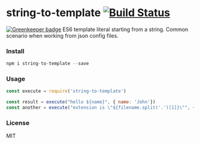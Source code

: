 string-to-template [![Build Status](https://secure.travis-ci.org/matteofigus/string-to-template.png?branch=master)](http://travis-ci.org/matteofigus/string-to-template)
==================

[![Greenkeeper badge](https://badges.greenkeeper.io/matteofigus/string-to-template.svg)](https://greenkeeper.io/)
ES6 template literal starting from a string. Common scenario when working from json config files.

### Install

```js
npm i string-to-template --save
```

### Usage

```js
const execute = require('string-to-template')

const result = execute("hello ${name}", { name: 'John'})
const another = execute("extension is \"${filename.split('.')[1]}\"", { filename: 'hi.json' })
```

### License
MIT